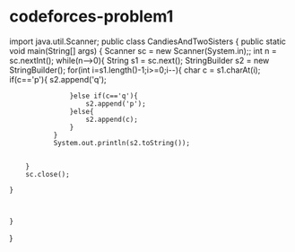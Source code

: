# codeforces-problem1
import java.util.Scanner;
public class CandiesAndTwoSisters {
    public static void main(String[] args) {
        Scanner sc = new Scanner(System.in);;
           int n = sc.nextInt();
           while(n-->0){
               String s1 = sc.next();
               StringBuilder s2 = new StringBuilder();
               for(int i=s1.length()-1;i>=0;i--){
                   char c = s1.charAt(i);
                   if(c=='p'){
                       s2.append('q');
                       
                   }else if(c=='q'){
                       s2.append('p');
                   }else{
                       s2.append(c);
                   }
               }
               System.out.println(s2.toString());


        }
        sc.close();

    }

                 

    }
}
